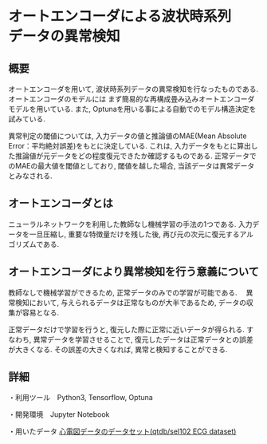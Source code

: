 # オートエンコーダによる波状時系列 <br> データの異常検知

## 概要
オートエンコーダを用いて, 波状時系列データの異常検知を行なったものである.
オートエンコーダのモデルには まず簡易的な再構成畳み込みオートエンコーダモデルを用いている.
また, Optunaを用いる事による自動でのモデル構造決定を試みている. 

異常判定の閾値については, 入力データの値と推論値のMAE(Mean Absolute Error：平均絶対誤差)をもとに決定している.
これは, 入力データをもとに算出した推論値が元データをどの程度復元できたか確認するものである.
正常データでのMAEの最大値を閾値としており, 閾値を越した場合, 当該データは異常データとみなされる.


## オートエンコーダとは
ニューラルネットワークを利用した教師なし機械学習の手法の1つである.
入力データを一旦圧縮し, 重要な特徴量だけを残した後, 再び元の次元に復元するアルゴリズムである.


## オートエンコーダにより異常検知を行う意義について
教師なしで機械学習ができるため, 正常データのみでの学習が可能である.　
異常検知において, 与えられるデータは正常なものが大半であるため, データの収集が容易となる.

正常データだけで学習を行うと, 復元した際に正常に近いデータが得られる. 
すなわち, 異常データを学習させることで, 復元したデータは正常データとの誤差が大きくなる.
その誤差の大きくなれば, 異常と検知することができる.


## 詳細

・利用ツール　Python3, Tensorflow, Optuna

・開発環境　Jupyter Notebook

・用いたデータ [心電図データのデータセット(qtdb/sel102 ECG dataset)](http://www.cs.ucr.edu/~eamonn/discords/qtdbsel102.txt)


